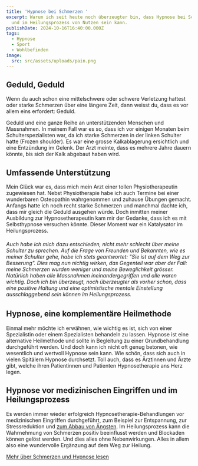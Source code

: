 ```yaml
---
title: 'Hypnose bei Schmerzen '
excerpt: Warum ich seit heute noch überzeugter bin, dass Hypnose bei Schmerzen
  und im Heilungsprozess von Nutzen sein kann.
publishDate: 2024-10-16T16:40:00.000Z
tags:
  - Hypnose
  - Sport
  - Wohlbefinden
image:
  src: src/assets/uploads/pain.png
---
```


## Geduld, Geduld

Wenn du auch schon eine mittelschwere oder schwere Verletzung hattest oder starke Schmerzen über eine längere Zeit, dann weisst du, dass es vor allem eins erfordert: Geduld.

Geduld und eine ganze Reihe an unterstützenden Menschen und Massnahmen. In meinem Fall war es so, dass ich vor einigen Monaten beim Schulterspezialisten war, da ich starke Schmerzen in der linken Schulter hatte (Frozen shoulder). Es war eine grosse Kalkablagerung ersichtlich und eine Entzündung im Gelenk. Der Arzt meinte, dass es mehrere Jahre dauern könnte, bis sich der Kalk abgebaut haben wird.

## Umfassende Unterstützung

Mein Glück war es, dass mich mein Arzt einer tollen Physiotherapeutin zugewiesen hat. Nebst Physiotherapie habe ich auch Termine bei einer wunderbaren Osteopathin wahrgenommen und zuhause Übungen gemacht. Anfangs hatte ich noch recht starke Schmerzen und manchmal dachte ich, dass mir gleich die Geduld ausgehen würde. Doch inmitten meiner Ausbildung zur Hypnosetherapeutin kam mir der Gedanke, dass ich es mit Selbsthypnose versuchen könnte. Dieser Moment war ein Katalysator im Heilungsprozess.

###### Auch habe ich mich dazu entschieden, nicht mehr schlecht über meine Schulter zu sprechen. Auf die Frage von Freunden und Bekannten, wie es meiner Schulter gehe, habe ich stets geantwortet: "Sie ist auf dem Weg zur Besserung". Dies mag nun nichtig wirken, das Gegenteil war aber der Fall: meine Schmerzen wurden weniger und meine Beweglichkeit grösser. Natürlich haben alle Massnahmen ineinandergegriffen und alle waren wichtig. Doch ich bin überzeugt, noch überzeugter als vorher schon, dass eine positive Haltung und eine optimistische mentale Einstellung ausschlaggebend sein können im Heilungsprozess.

## Hypnose, eine komplementäre Heilmethode

Einmal mehr möchte ich erwähnen, wie wichtig es ist, sich von einer Spezialistin oder einem Spezialisten behandeln zu lassen. Hypnose ist eine alternative Heilmethode und sollte in Begleitung zu einer Grundbehandlung durchgeführt werden. Und doch kann ich nicht oft genug betonen, wie wesentlich und wertvoll Hypnose sein kann. Wie schön, dass sich auch in vielen Spitälern Hypnose durchsetzt. Toll auch, dass es Ärztinnen und Ärzte gibt, welche ihren Patientinnen und Patienten Hypnosetherapie ans Herz legen.

## Hypnose vor medizinischen Eingriffen und im Heilungsprozess

Es werden immer wieder erfolgreich Hypnosetherapie-Behandlungen vor medizinischen Eingriffen durchgeführt, zum Beispiel zur Entspannung, zur Stressreduktion und [zum Abbau von Ängsten](/hypnosetherapie/aengste-und-phobien/). Im Heilungsprozess kann die Wahrnehmung von Schmerzen positiv beeinflusst werden und Blockaden können gelöst werden. Und dies alles ohne Nebenwirkungen. Alles in allem also eine wundervolle Ergänzung auf dem Weg zur Heilung.

[Mehr über Schmerzen und Hypnose lesen](/hypnosetherapie/schmerzen/)
